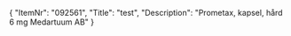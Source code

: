 {
  "ItemNr": "092561",
  "Title": "test",
  "Description": "Prometax, kapsel, hård 6 mg Medartuum AB"
}